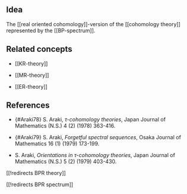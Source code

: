 

## Idea

The [[real oriented cohomology]]-version of the [[cohomology theory]] represented by the [[BP-spectrum]].

## Related concepts

* [[KR-theory]]

* [[MR-theory]]

* [[ER-theory]]

## References

* {#Araki78} S. Araki, _$\tau$-cohomology theories_, Japan Journal of Mathematics (N.S.) 4 (2) (1978) 363-416.

* {#Araki79} S. Araki, _Forgetful spectral sequences_, Osaka Journal of Mathematics 16 (1) (1979) 173-199.

* S. Araki, _Orientations in $\tau$-cohomology theories_, Japan Journal of Mathematics (N.S.) 5 (2) (1979) 403-430.

[[!redirects BPR theory]]

[[!redirects BPR spectrum]]